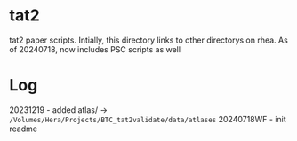 # tat2
tat2 paper scripts.
Intially, this directory links to other directorys on rhea.
As of 20240718, now includes PSC scripts as well

# Log
20231219   - added atlas/ ->  `/Volumes/Hera/Projects/BTC_tat2validate/data/atlases`
20240718WF - init readme
